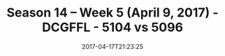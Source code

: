 ---
title: Season 14 – Week 5 (April 9, 2017) - DCGFFL - 5104 vs 5096
teams_score:
- team: 5104
  score: 28
- team: 5096
  score: 30
mvp: Chris, Cam
game-ball: Monroe, Jens
season: 14
week: 4
date: '2017-04-17T21:23:25'
pageid: season-14-week-4-april-2-2017-2-5104-vs-5096
---